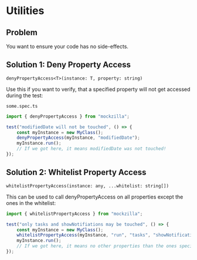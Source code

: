 # Utilities

## Problem

You want to ensure your code has no side-effects.

## Solution 1: Deny Property Access

`denyPropertyAccess<T>(instance: T, property: string)`

Use this if you want to verify, that a specified property will not get accessed during the test:

`some.spec.ts`

```javascript
import { denyPropertyAccess } from "mockzilla";

test("modifiedDate will not be touched", () => {
    const myInstance = new MyClass();
    denyPropertyAccess(myInstance, "modifiedDate");
    myInstance.run();
    // If we got here, it means modifiedDate was not touched!
});
```

## Solution 2: Whitelist Property Access

`whitelistPropertyAccess(instance: any, ...whitelist: string[])`

This can be used to call denyPropertyAccess on all properties except the ones in the whitelist:

```javascript
import { whitelistPropertyAccess } from "mockzilla";

test("only tasks and showNotifiations may be touched", () => {
    const myInstance = new MyClass();
    whitelistPropertyAccess(myInstance, "run", "tasks", "showNotification");
    myInstance.run();
    // If we got here, it means no other properties than the ones specified above have been touched!
});
```
